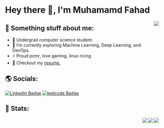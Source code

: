 # Hey there 👋, I'm Muhamamd Fahad
<img align="right" src="https://media0.giphy.com/media/v1.Y2lkPTc5MGI3NjExdTVmNmN4Ym1xNW05dHJpODhodXZsOXA0Nm05Z3ByeGZuYzVua2VtaiZlcD12MV9pbnRlcm5hbF9naWZfYnlfaWQmY3Q9Zw/zzDvEA7LAo51SHK8Mv/giphy.webp"/>

## 🌠 Something stuff about me:
- 🌱 Undergrad computer science student.
- 🔭 I’m currently exploring Machine Learning, Deep Learning, and DevOps.
- ⚡ Proud pcmr, love gaming, linux ricing
- 📕 Checkout my [resume.](https://drive.google.com/file/d/1LOwI7QgP22GFX2Y8Wo-QSL5wr1HejEvv/view?usp=drive_link)

## 🌎 Socials:
<p> <a href="https://www.linkedin.com/in/muhammadfahad960/"><img src="https://img.shields.io/badge/muhammadfahad960-0077B5?style=flat&logo=LinkedIn" alt="LinkedIn Badge"></a> <a href="https://leetcode.com/mfahad960/"><img src="https://img.shields.io/badge/-@mfahad960-critical?style=flat-square&amp;labelColor=0077B5&amp;logo=leetcode&amp;link=https://leetcode.com/mfahad960/" alt="leetcode Badge"></a></p>

## 🎯 Stats:
<img align="right" src="https://github-readme-stats.vercel.app/api?username=mfahad960&theme=catppuccin_mocha&count_private=true"/>
<img align="right" src="https://github-readme-streak-stats.herokuapp.com/?user=mfahad960&theme=catppuccin_mocha"/>
<img align="right" src="https://github-readme-stats.vercel.app/api/top-langs/?username=mfahad960&theme=catppuccin_mocha&count_private=true"/>
